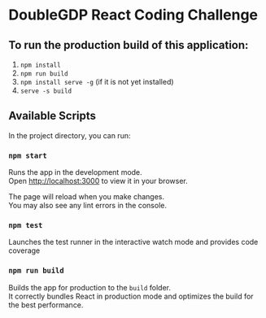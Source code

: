 # DoubleGDP React Coding Challenge

## To run the production build of this application:

1. `npm install`
2. `npm run build`
3. `npm install serve -g` (if it is not yet installed)
4. `serve -s build`

## Available Scripts

In the project directory, you can run:

### `npm start`

Runs the app in the development mode.\
Open [http://localhost:3000](http://localhost:3000) to view it in your browser.

The page will reload when you make changes.\
You may also see any lint errors in the console.

### `npm test`

Launches the test runner in the interactive watch mode and provides code coverage

### `npm run build`

Builds the app for production to the `build` folder.\
It correctly bundles React in production mode and optimizes the build for the best performance.
